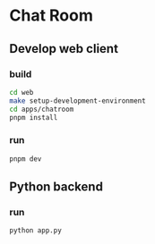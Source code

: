 # Chat Room

## Develop web client
### build
```bash
cd web
make setup-development-environment
cd apps/chatroom
pnpm install 
```
### run
```bash
pnpm dev 
```

## Python backend
### run
```bash
python app.py
```


